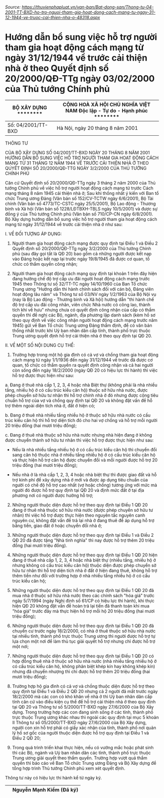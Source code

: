 *Source: https://thuvienphapluat.vn/van-ban/Bat-dong-san/Thong-tu-04-2001-TT-BXD-ho-tro-nguoi-tham-gia-hoat-dong-cach-mang-tu-ngay-31-12-1944-ve-truoc-cai-thien-nha-o-48318.aspx*

# Hướng dẫn bổ sung việc hỗ trợ người tham gia hoạt động cách mạng từ ngày 31/12/1944 về trước cải thiện nhà ở theo Quyết định số 20/2000/QĐ-TTg ngày 03/02/2000 của Thủ tướng Chính phủ

| BỘ XÂY DỰNG ******** | CỘNG HOÀ XÃ HỘI CHỦ NGHĨA VIỆT NAM Độc lập - Tự do - Hạnh phúc ******** |
|---|---|
| Số: 04/2001/TT-BXD | Hà Nội, ngày 20 tháng 8 năm 2001 |

THÔNG TƯ

CỦA BỘ XÂY DỰNG SỐ 04/2001/TT-BXD NGÀY 20 THÁNG 8 NĂM 2001 HƯỚNG DẪN BỔ SUNG VIỆC HỖ TRỢ NGƯỜI THAM GIA HOẠT ĐỘNG CÁCH MẠNG TỪ 31 THÁNG 12 NĂM 1944 VỀ TRƯỚC CẢI THIỆN NHÀ Ở THEO QUYẾT ĐỊNH SỐ 20/2000/QĐ-TTG NGÀY 3/2/2000 CỦA THỦ TƯỚNG CHÍNH PHỦ

Căn cứ Quyết định số 20/2000/QĐ-TTg ngày 3 tháng 2 năm 2000 của Thủ tướng Chính phủ về việc hỗ trợ người hoạt động cách mạng từ trước Cách mạng tháng 8 năm 1945 cải thiện nhà ở; Sau khi thống nhất ý kiến với Ban tổ chức Trung ương Đảng (Văn bản số 152/CV-TCTW ngày 6/6/2001), Bộ Tài chính (Văn bản số 4773/TC-CSTC ngày 25/5/2001), Bộ Lao động - Thương binh và Xã hội (Văn bản số 1228/LĐTBXH-TBLS ngày 10/5/2001) và được sự đồng ý của Thủ tướng Chính phủ (Văn bản số 710/CP-CN ngày 6/8/2001). Bộ Xây dựng hướng dẫn bổ sung việc hỗ trợ người tham gia hoạt động cách mạng từ ngày 31/12/1944 về trước cải thiện nhà ở như sau:

I. VỀ ĐỐI TƯỢNG ÁP DỤNG:

1. Người tham gia hoạt động cách mạng được quy định tại Điều 1 và Điều 2 Quyết định số 20/2000/QĐ-TTg ngày 3/2/2000 của Thủ tướng Chính phủ (sau đây gọi tắt là QĐ 20) bao gồm cả những người được kết nạp vào Đảng hoặc kết nạp lại trước ngày 19/8/1945 đã được cơ quan, tổ chức có thẩm quyền công nhận;

2. Người tham gia hoạt động cách mạng quy định tại khoản 1 trên đây hiện đang hưởng chế độ trợ cấp ưu đãi người hoạt động cách mạng trước 1945 theo Thông tư số 32/TT-TC ngày 14/10/1960 của Ban Tổ chức Trung ương "Hướng dẫn thi hành chính sách đối với cán bộ, Đảng viên hoạt động lâu năm" và Thông tư số 03/NV ngày 1/2/1963 của Bộ Nội vụ (nay là Bộ Lao động - Thương binh và Xã hội) hướng dẫn "thi hành chế độ trợ cấp ưu đãi công nhân, viên chức Nhà nước có công lao, thành tích khi về hưu" nhưng chưa có quyết định công nhận của cấp có thẩm quyền thì đề nghị các Bộ, ngành, địa phương lập danh sách (kèm hồ sơ theo quy định về việc công nhận người hoạt động cách mạng trước năm 1945) gửi về Ban Tổ chức Trung ương Đảng thẩm định, để có văn bản thống nhất trước khi Uỷ ban nhân dân cấp tỉnh, thành phố trực thuộc Trung ương quyết định hỗ trợ cải thiện nhà ở theo quy định tại QĐ 20.

II. VỀ MỘT SỐ NỘI DUNG CỤ THỂ:

1. Trường hợp trong một hộ gia đình có cả vợ và chồng tham gia hoạt động cách mạng từ ngày 1/1/1936 đến ngày 31/12/1944 về trước đã được cơ quan, tổ chức có thẩm quyền ra quyết định công nhận và cả hai người còn sống đến ngày 18/2/2000 (ngày QĐ 20 có hiệu lực thi hành) thì việc hỗ trợ được thực hiện như sau:

a. Đang ở thuê nhà cấp 1, 2, 3, 4 hoặc nhà Biệt thự (không phải là nhà nhiều tầng, nhiều hộ ở có cấu trúc kiểu căn hộ) thuộc sở hữu nhà nước, được phép chuyển sở hữu tư nhân thì hỗ trợ chính nhà ở đó nhưng được cộng tiêu chuẩn hỗ trợ của vợ và chồng quy định tại QĐ 20 và không đặt vấn đề hỗ trợ thêm ngoài diện tích nhà ở, đất ở hiện có;

b. Đang ở thuê nhà nhiều tầng nhiều hộ ở thuộc sở hữu nhà nước có cấu trúc kiểu căn hộ thì hỗ trợ diện tích đó cho hai vợ chồng và hỗ trợ mỗi người 20 triệu đồng (hai mươi triệu đồng);

c. Đang ở thuê nhà thuộc sở hữu nhà nước nhưng nhà hiện đang ở không được chuyển thành sở hữu tư nhân thì việc hỗ trợ được thực hiện như sau:

- Nếu là nhà nhiều tầng nhiều hộ ở có cấu trúc kiểu căn hộ thì chuyển đổi sang căn hộ thuộc nhà ở nhiều tầng nhiều hộ ở có cấu trúc kiểu căn hộ và thực hiện hỗ trợ căn hộ được chuyển đổi và mỗi người được hỗ trợ 20 triệu đồng (hai mươi triệu đồng);

- Nếu nhà ở là nhà cấp 1, 2, 3, 4 hoặc nhà biệt thự thì được giao đất và hỗ trợ kinh phí để xây dựng nhà ở mới và được áp dụng tiêu chuẩn của người có chế độ hỗ trợ cao nhất (vợ hoặc chồng) tương ứng với mức mà người đó được hỗ trợ quy định tại QĐ 20 và định mức đất ở tại địa phương nơi có người được hưởng hỗ trợ;

2. Những người thuộc diện được hỗ trợ theo quy định tại Điều 1 QĐ 20 đang ở thuê nhà thuộc sở hữu nhà nước (được phép chuyển sở hữu tư nhân) thì việc hỗ trợ được thực hiện theo nguyên tắc nguyên canh nguyên cư, không đặt vấn đề trả lại nhà ở đang thuê để áp dụng hỗ trợ bằng tiền, giao đất ở hoặc chuyển đổi nhà ở;

3. Những người thuộc diện được hỗ trợ theo quy định tại Điều 1 và Điều 2 QĐ 20 đã được tặng "Nhà tình nghĩa" thì nay được hỗ trợ thêm 20 triệu đồng (hai mươi triệu đồng).

4. Những người thuộc diện được hỗ trợ theo quy định tại Điều 1 QĐ 20 hiện đang ở thuê nhà cấp 1, 2, 3, 4 hoặc nhà biệt thự (nhiều tầng, nhiều hộ ở nhưng không có cấu trúc kiểu căn hộ) thuộc diện được phép chuyển sở hữu tư nhân thì hỗ trợ diện tích nhà ở đất ở hiện đang thuê, không hỗ trợ thêm tiền như đối với trường hợp ở nhà nhiều tầng nhiều hộ ở có cấu trúc kiểu căn hộ;

5. Những người thuộc diện được hỗ trợ theo quy định tại Điều 1 QĐ 20 đã mua nhà ở thuộc sở hữu nhà nước theo các chính sách "hóa giá" trước ngày 5/7/1994 (ngày Nghị định số 61/CP có hiệu lực thi hành), khi thực hiện QĐ 20 không đặt vấn đề hoàn trả lại tiền đã thanh toán khi mua "hóa giá" trước đây mà thực hiện hỗ trợ mỗi hộ 20 triệu đồng (hai mươi triệu đồng);

6. Những người thuộc diện được hỗ trợ theo quy định tại Điều 1 QĐ 20 đã chuyển cư trước ngày 18/2/2000, có nhà ở thuê thuộc sở hữu nhà nước tại nhiều tỉnh, thành phố trực thuộc Trung ương thì người được hỗ trợ tự lựa chọn một nơi để làm thủ tục giải quyết hỗ trợ nhưng chỉ được hỗ trợ một nơi;

7. Những người thuộc diện được hỗ trợ theo quy định tại Điều 1 QĐ 20 có hợp đồng thuê nhà ở thuộc sở hữu nhà nước (nhà nhiều tầng nhiều hộ ở có cấu trúc kiểu căn hộ, không phân biệt khép kín hay không khép kín) nhưng đã chuyển nhượng thì chỉ được hỗ trợ thêm 20 triệu đồng (hai mươi triệu đồng);

8. Trường hợp hộ gia đình có cả vợ và chồng thuộc diện được hỗ trợ theo quy định tại Điều 1 và Điều 2 QĐ 20 nhưng cả 2 người đã mất trước ngày 18/2/2000 mà các con có khó khăn về nhà ở thì Uỷ ban nhân dân cấp tỉnh căn cứ vào điều kiện cụ thể để hỗ trợ cải thiện nhà ở theo quy định tại QĐ 20 và Thông tư số 5/2000/TT-BXD ngày 27/6/2000 của Bộ Xây dựng. Trong trường hợp các con đang sinh sống ở các tỉnh, thành phố trực thuộc Trung ương khác nhau thì ngoài các quy định tại mục 5 khoản II Thông tư số 05/2000/TT-BXD ngày 27/6/2000 của Bộ Xây dựng, người con xin hỗ trợ phải có giấy xác nhận của tỉnh, thành phố nơi quản lý hồ sơ gốc của người thuộc diện được hỗ trợ quy định tại Điều 1 và Điều 2 QĐ 20;

9. Trong quá trình triển khai thực hiện, nếu có vướng mắc hoặc phát sinh thì các Bộ, ngành và Uỷ ban nhân dân các tỉnh, thành phố trực thuộc Trung ương giải quyết theo thẩm quyền. Trường hợp vượt quá thẩm quyền thì báo cáo về Ban Tổ chức Trung ương Đảng và Bộ Xây dựng để tổng hợp trình Thủ tướng Chính phủ xem xét quyết định.

Thông tư này có hiệu lực thi hành kể từ ngày ký.

|  | Nguyễn Mạnh Kiểm (Đã ký) |
|---|---|
